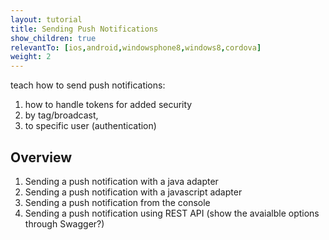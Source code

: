 ```yaml
---
layout: tutorial
title: Sending Push Notifications
show_children: true
relevantTo: [ios,android,windowsphone8,windows8,cordova]
weight: 2
---
```

teach how to send push notifications: 
1. how to handle tokens for added security
2. by tag/broadcast, 
3. to specific user (authentication)

## Overview
1. Sending a push notification with a java adapter
2. Sending a push notification with a javascript adapter
3. Sending a push notification from the console
4. Sending a push notification using REST API (show the avaialble options through Swagger?)